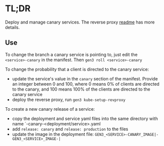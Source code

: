 # TL;DR

Deploy and manage canary services. The reverse proxy [readme](../kube/services/revproxy/README.md) has more details.

## Use

To change the branch a canary service is pointing to, just edit the `<service>-canary` in the manifest. Then `gen3 roll <service>-canary`

To change the probability that a client is directed to the canary service:
* update the service's value in the `canary` section of the manifest. Provide an integer between 0 and 100, where 0 means 0% of clients are directed to the canary, and 100 means 100% of the clients are directed to the canary service
* deploy the reverse proxy, run `gen3 kube-setup-revproxy`

To create a new canary release of a service:
* copy the deployment and service yaml files into the same directory with name `<service>-canary-<deployment/service>.yaml
* add `release: canary` and `release: production` to the files
* update the image in the deployment file: `GEN3_<SERVICE>-CANARY_IMAGE|-GEN3_<SERVICE>_IMAGE-|`